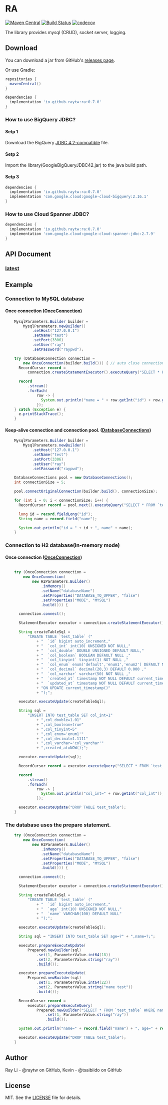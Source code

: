 # RA
[![Maven Central](https://maven-badges.herokuapp.com/maven-central/io.github.raytw/ra/badge.svg)](https://maven-badges.herokuapp.com/maven-central/io.github.raytw/ra)
[![Build Status](https://travis-ci.com/RayTW/RA.svg?branch=develop)](https://travis-ci.com/RayTW/RA)
[![codecov](https://codecov.io/gh/RayTW/RA/branch/develop/graph/badge.svg?token=QVO57XPZRK)](https://codecov.io/gh/RayTW/RA)

The library provides mysql (CRUD), socket server, logging.

## Download

You can download a jar from GitHub's [releases page](https://github.com/RayTW/RA/releases).

Or use Gradle:

```gradle
repositories {
  mavenCentral()
}

dependencies {
  implementation 'io.github.raytw:ra:0.7.0'
}
```

### How to use BigQuery JDBC?
#### Setp 1 
Download the BigQuery [JDBC 4.2-compatible](https://storage.googleapis.com/simba-bq-release/jdbc/SimbaJDBCDriverforGoogleBigQuery42_1.3.0.1001.zip) file.

#### Setp 2
Import the library(GoogleBigQueryJDBC42.jar) to the java build path.

#### Setp 3
```gradle
dependencies {
  implementation 'io.github.raytw:ra:0.7.0'
  implementation 'com.google.cloud:google-cloud-bigquery:2.16.1'
}
```

### How to use Cloud Spanner JDBC?
```gradle
dependencies {
  implementation 'io.github.raytw:ra:0.7.0'
  implementation 'com.google.cloud:google-cloud-spanner-jdbc:2.7.9'
}
```

## API Document 
### [latest](https://raytw.github.io/RA/)

## Example
### Connection to MySQL database
#### Once connection ([OnceConnection](https://raytw.github.io/RA/ra/db/connection/OnceConnection.html))
```java
    MysqlParameters.Builder builder =
        MysqlParameters.newBuilder()
            .setHost("127.0.0.1")
            .setName("test")
            .setPort(3306)
            .setUser("ray")
            .setPassword("raypwd");

    try (DatabaseConnection connection =
        new OnceConnection(builder.build())) { // auto close connection.
      RecordCursor record =
          connection.createStatementExecutor().executeQuery("SELECT * FROM `test_table`");

      record
          .stream()
          .forEach(
              row -> {
                System.out.println("name = " + row.getInt("id") + row.getString("name"));
              });
    } catch (Exception e) {
      e.printStackTrace();
    }
```

#### Keep-alive connection and connection pool. ([DatabaseConnections](https://raytw.github.io/RA/ra/db/DatabaseConnections.html))
```java
    MysqlParameters.Builder builder =
        MysqlParameters.newBuilder()
            .setHost("127.0.0.1")
            .setName("test")
            .setPort(3306)
            .setUser("ray")
            .setPassword("raypwd");

    DatabaseConnections pool = new DatabaseConnections();
    int connectionSize = 5;

    pool.connectOriginalConnection(builder.build(), connectionSize);

    for (int i = 0; i < connectionSize; i++) {
      RecordCursor record = pool.next().executeQuery("SELECT * FROM `test_table` LIMIT 1");

      long id = record.fieldLong("id");
      String name = record.field("name");

      System.out.println("id = " + id + ", name" + name);
    }
```

### Connection to H2 database(in-memory mode)
#### Once connection ([OnceConnection](https://raytw.github.io/RA/ra/db/connection/OnceConnection.html))
```java

    try (OnceConnection connection =
        new OnceConnection(
            new H2Parameters.Builder()
                .inMemory()
                .setName("databaseName")
                .setProperties("DATABASE_TO_UPPER", "false")
                .setProperties("MODE", "MYSQL")
                .build())) {

      connection.connect();

      StatementExecutor executor = connection.createStatementExecutor();

      String createTableSql =
          "CREATE TABLE `test_table` ("
              + "  `id` bigint auto_increment,"
              + "  `col_int` int(10) UNSIGNED NOT NULL,"
              + "  `col_double` DOUBLE UNSIGNED DEFAULT NULL,"
              + "  `col_boolean` BOOLEAN DEFAULT NULL ,"
              + "  `col_tinyint` tinyint(1) NOT NULL ,"
              + "  `col_enum` enum('default','enum1','enum2') DEFAULT NULL ,"
              + "  `col_decimal` decimal(20,3) DEFAULT 0.000 ,"
              + "  `col_varchar` varchar(50) NOT NULL ,"
              + "  `created_at` timestamp NOT NULL DEFAULT current_timestamp(),"
              + "  `updated_at` timestamp NOT NULL DEFAULT current_timestamp() "
              + "ON UPDATE current_timestamp()"
              + ");";

      executor.executeUpdate(createTableSql);

      String sql =
          "INSERT INTO test_table SET col_int=1"
              + ",col_double=1.01"
              + ",col_boolean=true"
              + ",col_tinyint=5"
              + ",col_enum='enum1'"
              + ",col_decimal=1.1111"
              + ",col_varchar='col_varchar'"
              + ",created_at=NOW();";

      executor.executeUpdate(sql);

      RecordCursor record = executor.executeQuery("SELECT * FROM `test_table`");

      record
          .stream()
          .forEach(
              row -> {
                System.out.println("col_int=" + row.getInt("col_int"));
              });

      executor.executeUpdate("DROP TABLE test_table");
    }
```

### The database uses the prepare statement.

```java
    try (OnceConnection connection =
        new OnceConnection(
            new H2Parameters.Builder()
                .inMemory()
                .setName("databaseName")
                .setProperties("DATABASE_TO_UPPER", "false")
                .setProperties("MODE", "MYSQL")
                .build())) {

      connection.connect();

      StatementExecutor executor = connection.createStatementExecutor();

      String createTableSql =
          "CREATE TABLE `test_table` ("
              + "  `id` bigint auto_increment,"
              + "  `age` int(10) UNSIGNED NOT NULL,"
              + "  `name` VARCHAR(100) DEFAULT NULL"
              + ");";

      executor.executeUpdate(createTableSql);

      String sql = "INSERT INTO test_table SET age=?" + ",name=?;";

      executor.prepareExecuteUpdate(
          Prepared.newBuilder(sql)
              .set(1, ParameterValue.int64(18))
              .set(2, ParameterValue.string("ray"))
              .build());

      executor.prepareExecuteUpdate(
          Prepared.newBuilder(sql)
              .set(1, ParameterValue.int64(22))
              .set(2, ParameterValue.string("name test"))
              .build());

      RecordCursor record =
          executor.prepareExecuteQuery(
              Prepared.newBuilder("SELECT * FROM `test_table` WHERE name = ? LIMIT 1;")
                  .set(1, ParameterValue.string("ray"))
                  .build());

      System.out.println("name=" + record.field("name") + ", age=" + record.fieldInt("age"));

      executor.executeUpdate("DROP TABLE test_table");
    }
```

## Author

Ray Li - @raytw on GitHub, Kevin - @tsaibiido on GitHub

## License

MIT. See the [LICENSE](https://raw.githubusercontent.com/RayTW/RA/main/LICENSE) file for details.
